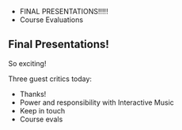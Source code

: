 * FINAL PRESENTATIONS!!!!!
* Course Evaluations

## Final Presentations!

So exciting!

Three guest critics today: 


* Thanks!
* Power and responsibility with Interactive Music
* Keep in touch
* Course evals